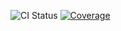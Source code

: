 ![CI Status](https://github.com/parkermmr/confluence-markdown-converter/actions/workflows/compendium.yml/badge.svg)
[![Coverage](https://codecov.io/gh/parkermmr/confluence-markdown-converter/branch/main/graph/badge.svg)](https://codecov.io/gh/parkermmr/confluence-markdown-converter)
